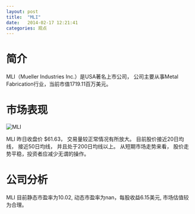 ```yaml
---
layout: post
title:  "MLI"
date:   2014-02-17 12:21:41
categories: 观点
---
```


# 简介
MLI（Mueller Industries Inc.）是USA著名上市公司，
公司主要从事Metal Fabrication行业，当前市值1719.11百万美元。

# 市场表现

![MLI](http://finviz.com/chart.ashx?t=MLI&ty=c&ta=1&p=d&s=l)

MLI 昨日收盘价 $61.63，
交易量较正常情况有所放大。
目前股价接近20日均线，
接近50日均线，
并且处于200日均线以上。
从短期市场走势来看，
股价走势平稳，投资者应减少无谓的操作。

# 公司分析
MLI 目前静态市盈率为10.02, 动态市盈率为nan，每股收益6.15美元,
市场估值较为合理。
